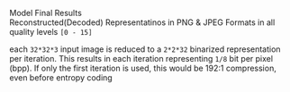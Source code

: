 Model Final Results<br>
Reconstructed(Decoded) Representatinos in PNG & JPEG Formats in all quality levels `[0 - 15]`

each `32*32*3` input image is reduced to a `2*2*32` binarized representation per iteration. This results in each iteration representing `1/8` bit per pixel (bpp).
If only the first iteration is used, this would be 192:1 compression, even before entropy coding
